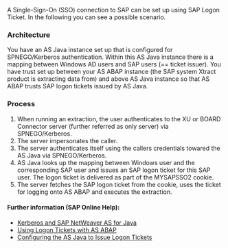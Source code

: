 
A Single-Sign-On (SSO) connection to SAP can be set up using SAP Logon Ticket. In the following you can see a possible scenario.


### Architecture
You have an AS Java instance set up that is configured for SPNEGO/Kerberos authentication. Within this AS Java instance there is a mapping between Windows AD users and SAP users (== ticket issuer).
You have trust set up between your AS ABAP instance (the SAP system Xtract product is extracting data from) and above AS Java instance so that AS ABAP trusts SAP logon tickets issued by AS Java.


### Process
1. When running an extraction, the user authenticates to the XU or BOARD Connector server (further referred as only server) via SPNEGO/Kerberos.
2. The server impersonates the caller.
3. The server authenticates itself using the callers credentials towared the AS Java via SPNEGO/Kerberos.
4. AS Java looks up the mapping between Windows user and the corresponding SAP user and issues an SAP logon ticket for this SAP user. The logon ticket is delivered as part of the MYSAPSSO2 cookie.
5. The server fetches the SAP logon ticket from the cookie, uses the ticket for logging onto AS ABAP and executes the extraction.


#### Further information (SAP Online Help):
* [Kerberos and SAP NetWeaver AS for Java](https://help.sap.com/doc/saphelp_nw75/7.5.5/EN-US/4c/8a4d292e2849a8b7cbd229be5c94a5/frameset.htm)
* [Using Logon Tickets with AS ABAP](https://help.sap.com/doc/saphelp_nw75/7.5.5/EN-US/d0/dc33c460a243929b7ec120f55af101/frameset.htm)
* [Configuring the AS Java to Issue Logon Tickets](https://help.sap.com/doc/saphelp_nw75/7.5.5/EN-US/4a/412251343f2ab1e10000000a42189c/frameset.htm)
